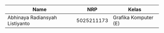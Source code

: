 | Name           | NRP        | Kelas     |
| ---            | ---        | ----------|
| Abhinaya Radiansyah Listiyanto | 5025211173 | Grafika Komputer (E) |
